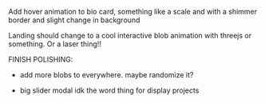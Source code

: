 Add hover animation to bio card, something like a scale and with a shimmer border and slight change in background

Landing should change to a cool interactive blob animation with threejs or something. Or a laser thing!!

FINISH POLISHING:

- add more blobs to everywhere. maybe randomize it?

- big slider modal idk the word thing for display projects
